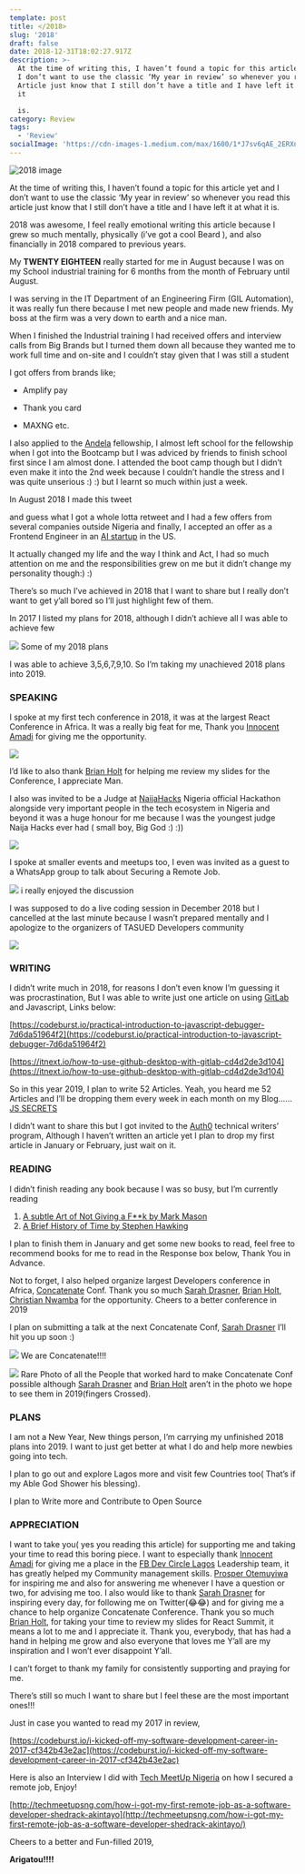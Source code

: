 ```yaml
---
template: post
title: </2018>
slug: '2018'
draft: false
date: 2018-12-31T18:02:27.917Z
description: >-
  At the time of writing this, I haven’t found a topic for this article yet and
  I don’t want to use the classic ‘My year in review’ so whenever you read this
  Article just know that I still don’t have a title and I have left it at what
  it

  is.
category: Review
tags:
  - 'Review'
socialImage: 'https://cdn-images-1.medium.com/max/1600/1*J7sv6qAE_2ERXn8rBCRFmw.jpeg'
---
```


![2018 image](https://cdn-images-1.medium.com/max/1600/1*J7sv6qAE_2ERXn8rBCRFmw.jpeg)

At the time of writing this, I haven’t found a topic for this article yet and I
don’t want to use the classic ‘My year in review’ so whenever you read this
article just know that I still don’t have a title and I have left it at what it
is.

2018 was awesome, I feel really emotional writing this article because I grew so
much mentally, physically (i’ve got a cool Beard ), and also financially in
2018 compared to previous years.

My **TWENTY EIGHTEEN** really started for me in August because I was on my
School industrial training for 6 months from the month of February until August.

I was serving in the IT Department of an Engineering Firm (GIL Automation), it
was really fun there because I met new people and made new friends. My boss at
the firm was a very down to earth and a nice man.

When I finished the Industrial training I had received offers and interview
calls from Big Brands but I turned them down all because they wanted me to work
full time and on-site and I couldn’t stay given that I was still a student

I got offers from brands like;

- Amplify pay

- Thank you card

- MAXNG etc.

I also applied to the [Andela](https://medium.com/@Andela) fellowship, I almost
left school for the fellowship when I got into the Bootcamp but I was adviced by
friends to finish school first since I am almost done. I attended the boot camp
though but I didn’t even make it into the 2nd week because I couldn’t handle the
stress and I was quite unserious :) :) but I learnt so much within just a week.

In August 2018 I made this tweet

and guess what I got a whole lotta retweet and I had a few offers from several
companies outside Nigeria and finally, I accepted an offer as a Frontend
Engineer in an [AI startup](https://legalrobot.com/) in the US.

It actually changed my life and the way I think and Act, I had so much attention
on me and the responsibilities grew on me but it didn’t change my personality
though:) :)

There’s so much I’ve achieved in 2018 that I want to share but I really don’t
want to get y’all bored so I’ll just highlight few of them.

In 2017 I listed my plans for 2018, although I didn’t achieve all I was able to
achieve few

![](https://cdn-images-1.medium.com/max/1600/1*enRQq9Pl849Tg3RhsMF7Hw.png)
<span class="figcaption_hack">Some of my 2018 plans</span>

I was able to achieve 3,5,6,7,9,10. So I’m taking my unachieved 2018 plans into 2019.

### SPEAKING

I spoke at my first tech conference in 2018, it was at the largest React
Conference in Africa. It was a really big feat for me, Thank you [Innocent
Amadi](https://medium.com/@tru2cent) for giving me the opportunity.

![](https://cdn-images-1.medium.com/max/1600/1*CJnpq5_-b0QVGfGgizDfAA.jpeg)

I’d like to also thank [Brian Holt](https://medium.com/@btholt) for helping me
review my slides for the Conference, I appreciate Man.

I also was invited to be a Judge at [NaijaHacks](http://naijahacks.com/) Nigeria
official Hackathon alongside very important people in the tech ecosystem in
Nigeria and beyond it was a huge honour for me because I was the youngest judge
Naija Hacks ever had ( small boy, Big God :) :))

![](https://cdn-images-1.medium.com/max/1600/1*tp-dltuCTjk0bTaiJ619Aw.jpeg)

I spoke at smaller events and meetups too, I even was invited as a guest to a
WhatsApp group to talk about Securing a Remote Job.

![](https://cdn-images-1.medium.com/max/1600/1*_m9eLMgzUnnjFzY3YsCsXw.jpeg)
<span class="figcaption_hack">i really enjoyed the discussion</span>

I was supposed to do a live coding session in December 2018 but I cancelled at
the last minute because I wasn’t prepared mentally and I apologize to the
organizers of TASUED Developers community

![](https://cdn-images-1.medium.com/max/1600/1*zbXBAex6wIWfPY1tVYNiOA.jpeg)

### WRITING

I didn’t write much in 2018, for reasons I don’t even know I’m guessing it was
procrastination, But I was able to write just one article on using
[GitLab](https://medium.com/@gitlab) and Javascript, Links below:

[https://codeburst.io/practical-introduction-to-javascript-debugger-7d6da51964f2](https://codeburst.io/practical-introduction-to-javascript-debugger-7d6da51964f2)

[https://itnext.io/how-to-use-github-desktop-with-gitlab-cd4d2de3d104](https://itnext.io/how-to-use-github-desktop-with-gitlab-cd4d2de3d104)

So in this year 2019, I plan to write 52 Articles. Yeah, you heard me 52
Articles and I’ll be dropping them every week in each month on my Blog…… [JS
SECRETS](https://sheddynathan.me/)

I didn’t want to share this but I got invited to the [Auth0](https://auth0.com/)
technical writers’ program, Although I haven’t written an article yet I plan to
drop my first article in January or February, just wait on it.

### READING

I didn’t finish reading any book because I was so busy, but I’m currently
reading

1.  [A subtle Art of Not Giving a F\*\*k by Mark
    Mason](https://www.amazon.com/Subtle-Art-Not-Giving-Counterintuitive/dp/0062457713)
1.  [A Brief History of Time by Stephen
    Hawking](https://www.amazon.com/Brief-History-Time-Stephen-Hawking/dp/0553380168)

I plan to finish them in January and get some new books to read, feel free to
recommend books for me to read in the Response box below, Thank You in Advance.

Not to forget, I also helped organize largest Developers conference in Africa,
[Concatenate](https://concatenate.io/) Conf. Thank you so much [Sarah
Drasner](https://medium.com/@sarah_edo), [Brian
Holt](https://medium.com/@btholt), [Christian
Nwamba](https://medium.com/@codebeast_) for the opportunity. Cheers to a better
conference in 2019

I plan on submitting a talk at the next Concatenate Conf, [Sarah
Drasner](https://medium.com/@sarah_edo) I’ll hit you up soon :)

![](https://cdn-images-1.medium.com/max/1600/1*jG44dqx4O2ez8hxuZt0cBA.jpeg)
<span class="figcaption_hack">We are Concatenate!!!!</span>

![](https://cdn-images-1.medium.com/max/1600/1*vDygZJ8Kxus7v4HP8yyXyQ.jpeg)
<span class="figcaption_hack">Rare Photo of all the People that worked hard to make Concatenate Conf possible
although [Sarah Drasner](https://medium.com/@sarah_edo) and [Brian
Holt](https://medium.com/@btholt) aren’t in the photo we hope to see them in
2019(fingers Crossed).</span>

### **PLANS**

I am not a New Year, New things person, I’m carrying my unfinished 2018 plans
into 2019. I want to just get better at what I do and help more newbies going
into tech.

I plan to go out and explore Lagos more and visit few Countries too( That’s if
my Able God Shower his blessing).

I plan to Write more and Contribute to Open Source

### APPRECIATION

I want to take you( yes you reading this article) for supporting me and taking
your time to read this boring piece. I want to especially thank [Innocent
Amadi](https://medium.com/@tru2cent) for giving me a place in the [FB Dev Circle
Lagos](https://medium.com/@fbdevclagos) Leadership team, it has greatly helped
my Community management skills. [Prosper
Otemuyiwa](https://medium.com/@unicodeveloper) for inspiring me and also for
answering me whenever I have a question or two, for advising me too. I also
would like to thank [Sarah Drasner](https://medium.com/@sarah_edo) for inspiring
every day, for following me on Twitter(😂😂) and for giving me a chance to help organize Concatenate Conference. Thank
you so much [Brian Holt](https://medium.com/@btholt), for taking your time to
review my slides for React Summit, it means a lot to me and I appreciate it.
Thank you, everybody, that has had a hand in helping me grow and also everyone
that loves me Y’all are my inspiration and I won’t ever disappoint Y’all.

I can’t forget to thank my family for consistently supporting and praying for
me.

There’s still so much I want to share but I feel these are the most important
ones!!!

Just in case you wanted to read my 2017 in review,

[https://codeburst.io/i-kicked-off-my-software-development-career-in-2017-cf342b43e2ac](https://codeburst.io/i-kicked-off-my-software-development-career-in-2017-cf342b43e2ac)

Here is also an Interview I did with [Tech MeetUp
Nigeria](https://medium.com/@techmeetupng) on how I secured a remote job, Enjoy!

[http://techmeetupsng.com/how-i-got-my-first-remote-job-as-a-software-developer-shedrack-akintayo](http://techmeetupsng.com/how-i-got-my-first-remote-job-as-a-software-developer-shedrack-akintayo/)

Cheers to a better and Fun-filled 2019,

**Arigatou!!!!**
